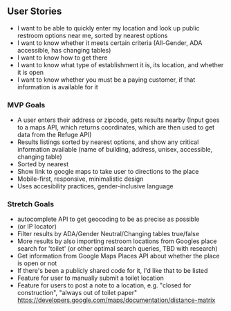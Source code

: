 ## User Stories
- I want to be able to quickly enter my location and look up public restroom options near me, sorted by nearest options
- I want to know whether it meets certain criteria (All-Gender, ADA accessible, has changing tables)
- I want to know how to get there
- I want to know what type of establishment it is, its location, and whether it is open
- I want to know whether you must be a paying customer, if that information is available for it


### MVP Goals
- A user enters their address or zipcode, gets results nearby (Input goes to a maps API, which returns coordinates, which are then used to get data from the Refuge API)
- Results listings sorted by nearest options, and show any critical information available (name of building, address, unisex, accessible, changing table) 
- Sorted by nearest
- Show link to google maps to take user to directions to the place
- Mobile-first, responsive, minimalistic design
- Uses accesibility practices, gender-inclusive language

### Stretch Goals
- autocomplete API to get geocoding to be as precise as possible
- (or IP locator)
- Filter results by ADA/Gender Neutral/Changing tables true/false
- More results by also importing restroom locations from Googles place search for 'toilet' (or other optimal search queries, TBD with research)
- Get information from Google Maps Places API about whether the place is open or not 
- If there's been a publicly shared code for it, I'd like that to be listed
- Feature for user to manually submit a toilet location
- Feature for users to post a note to a location, e.g. "closed for construction", "always out of toilet paper"
https://developers.google.com/maps/documentation/distance-matrix